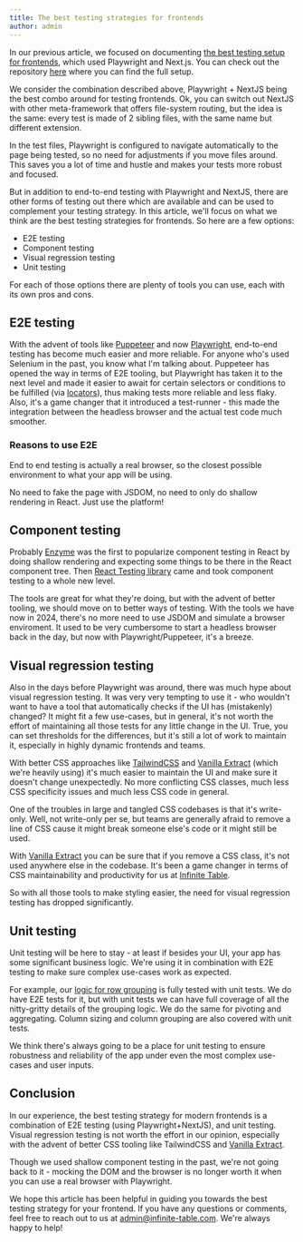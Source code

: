 ```yaml
---
title: The best testing strategies for frontends
author: admin
---
```


In our previous article, we focused on documenting [the best testing setup for frontends](https://infinite-table/blog/2024/04/18/the-best-testing-setup-for-frontends-playwright-nextjs), which used Playwright and Next.js. You can check out the repository [here](https://github.com/infinite-table/testing-setup-nextjs-playwright) where you can find the full setup.

We consider the combination described above, Playwright + NextJS being the best combo around for testing frontends. Ok, you can switch out NextJS with other meta-framework that offers file-system routing, but the idea is the same: every test is made of 2 sibling files, with the same name but different extension.

In the test files, Playwright is configured to navigate automatically to the page being tested, so no need for adjustments if you move files around. This saves you a lot of time and hustle and makes your tests more robust and focused.

But in addition to end-to-end testing with Playwright and NextJS, there are other forms of testing out there which are available and can be used to complement your testing strategy. In this article, we'll focus on what we think are the best testing strategies for frontends. So here are a few options:

 - E2E testing
 - Component testing 
 - Visual regression testing
 - Unit testing

For each of those options there are plenty of tools you can use, each with its own pros and cons.

## E2E testing

With the advent of tools like [Puppeteer](https://pptr.dev/) and now [Playwright](https://playwright.dev/), end-to-end testing has become much easier and more reliable. For anyone who's used Selenium in the past, you know what I'm talking about. 
Puppeteer has opened the way in terms of E2E tooling, but Playwright has taken it to the next level and made it easier to await for certain selectors or conditions to be fulfilled (via [locators](https://playwright.dev/docs/locators)), thus making tests more reliable and less flaky.
Also, it's a game changer that it introduced a test-runner - this made the integration between the headless browser and the actual test code much smoother.

### Reasons to use E2E

End to end testing is actually a real browser, so the closest possible environment to what your app will be using.

No need to fake the page with JSDOM, no need to only do shallow rendering in React. Just use the platform!

## Component testing

Probably [Enzyme](https://enzymejs.github.io/enzyme/) was the first to popularize component testing in React by doing shallow rendering and expecting some things to be there in the React component tree. Then [React Testing library](https://testing-library.com/) came and took component testing to a whole new level.

The tools are great for what they're doing, but with the advent of better tooling, we should move on to better ways of testing. With the tools we have now in 2024, there's no more need to use JSDOM and simulate a browser enviroment. It used to be very cumbersome to start a headless browser back in the day, but now with Playwright/Puppeteer, it's a breeze.

## Visual regression testing

Also in the days before Playwright was around, there was much hype about visual regression testing. It was very very tempting to use it - who wouldn't want to have a tool that automatically checks if the UI has (mistakenly) changed? It might fit a few use-cases, but in general, it's not worth the effort of maintaining all those tests for any little change in the UI. True, you can set thresholds for the differences, but it's still a lot of work to maintain it, especially in highly dynamic frontends and teams.

With better CSS approaches like [TailwindCSS](https://tailwindcss.com/) and [Vanilla Extract](https://vanilla-extract.style/) (which we're heavily using) it's much easier to maintain the UI and make sure it doesn't change unexpectedly. No more conflicting CSS classes, much less CSS specificity issues and much less CSS code in general.

One of the troubles in large and tangled CSS codebases is that it's write-only. Well, not write-only per se, but teams are generally afraid to remove a line of CSS cause it might break someone else's code or it might still be used.

With [Vanilla Extract](https://vanilla-extract.style/) you can be sure that if you remove a CSS class, it's not used anywhere else in the codebase. It's been a game changer in terms of CSS maintainability and productivity for us at [Infinite Table](https://infinite-table.com/).

So with all those tools to make styling easier, the need for visual regression testing has dropped significantly.


## Unit testing

Unit testing will be here to stay - at least if besides your UI, your app has some significant business logic. We're using it in combination with E2E testing to make sure complex use-cases work as expected.

For example, our [logic for row grouping](https://infinite-table.com/docs/learn/grouping-and-pivoting/grouping-rows) is fully tested with unit tests. We do have E2E tests for it, but with unit tests we can have full coverage of all the nitty-gritty details of the grouping logic. We do the same for pivoting and aggregating. Column sizing and column grouping are also covered with unit tests.

We think there's always going to be a place for unit testing to ensure robustness and reliability of the app under even the most complex use-cases and user inputs.

## Conclusion

In our experience, the best testing strategy for modern frontends is a combination of E2E testing (using Playwright+NextJS), and unit testing. Visual regression testing is not worth the effort in our opinion, especially with the advent of better CSS tooling like TailwindCSS and [Vanilla Extract](https://vanilla-extract.style/).

Though we used shallow component testing in the past, we're not going back to it - mocking the DOM and the browser is no longer worth it when you can use a real browser with Playwright.

We hope this article has been helpful in guiding you towards the best testing strategy for your frontend. If you have any questions or comments, feel free to reach out to us at [admin@infinite-table.com](mailto:admin@infinite-table.com). We're always happy to help! 
